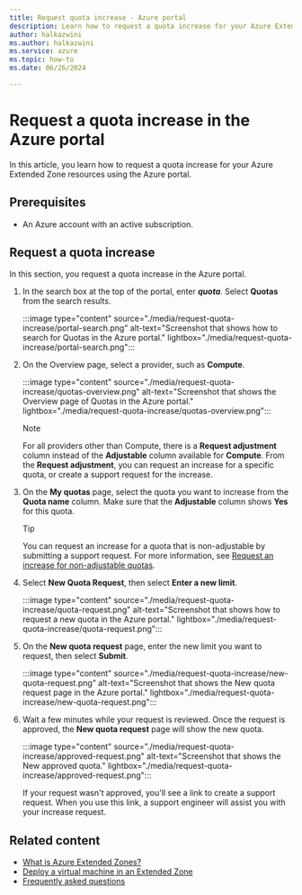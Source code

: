 ```yaml
---
title: Request quota increase - Azure portal
description: Learn how to request a quota increase for your Azure Extended Zone resources using the Azure portal.
author: halkazwini
ms.author: halkazwini
ms.service: azure
ms.topic: how-to
ms.date: 06/26/2024

---
```


# Request a quota increase in the Azure portal

In this article, you learn how to request a quota increase for your Azure Extended Zone resources using the Azure portal.

## Prerequisites

- An Azure account with an active subscription.

## Request a quota increase

In this section, you request a quota increase in the Azure portal.

1. In the search box at the top of the portal, enter ***quota***. Select **Quotas** from the search results.

    :::image type="content" source="./media/request-quota-increase/portal-search.png" alt-text="Screenshot that shows how to search for Quotas in the Azure portal." lightbox="./media/request-quota-increase/portal-search.png":::

1. On the Overview page, select a provider, such as **Compute**.

    :::image type="content" source="./media/request-quota-increase/quotas-overview.png" alt-text="Screenshot that shows the Overview page of Quotas in the Azure portal." lightbox="./media/request-quota-increase/quotas-overview.png":::

    > [!NOTE]
    > For all providers other than Compute, there is a **Request adjustment** column instead of the **Adjustable** column available for **Compute**. From the **Request adjustment**, you can request an increase for a specific quota, or create a support request for the increase.

1. On the **My quotas** page, select the quota you want to increase from the **Quota name** column. Make sure that the **Adjustable** column shows **Yes** for this quota.

    > [!TIP]
    > You can request an increase for a quota that is non-adjustable by submitting a support request. For more information, see [Request an increase for non-adjustable quotas](../quotas/per-vm-quota-requests.md#request-an-increase-for-non-adjustable-quotas).

1. Select **New Quota Request**, then select **Enter a new limit**.

    :::image type="content" source="./media/request-quota-increase/quota-request.png" alt-text="Screenshot that shows how to request a new quota in the Azure portal." lightbox="./media/request-quota-increase/quota-request.png":::

1. On the **New quota request** page, enter the new limit you want to request, then select **Submit**.

    :::image type="content" source="./media/request-quota-increase/new-quota-request.png" alt-text="Screenshot that shows the New quota request page in the Azure portal." lightbox="./media/request-quota-increase/new-quota-request.png":::

1. Wait a few minutes while your request is reviewed. Once the request is approved, the **New quota request** page will show the new quota.

    :::image type="content" source="./media/request-quota-increase/approved-request.png" alt-text="Screenshot that shows the New approved quota." lightbox="./media/request-quota-increase/approved-request.png":::
    
    If your request wasn't approved, you'll see a link to create a support request. When you use this link, a support engineer will assist you with your increase request.

## Related content

- [What is Azure Extended Zones?](overview.md)
- [Deploy a virtual machine in an Extended Zone](deploy-vm-portal.md)
- [Frequently asked questions](faq.md)
